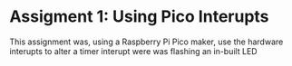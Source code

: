# Assigment 1: Using Pico Interupts 
This assignment was, using a Raspberry Pi Pico maker, use the hardware interupts to alter a timer interupt were was flashing an in-built LED 
